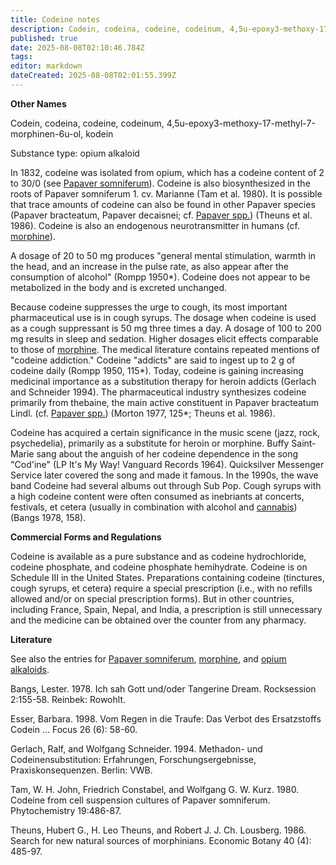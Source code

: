 ```yaml
---
title: Codeine notes
description: Codein, codeina, codeine, codeinum, 4,5u-epoxy3-methoxy-17-methyl-7-morphinen-6u-ol, kodein
published: true
date: 2025-08-08T02:10:46.784Z
tags: 
editor: markdown
dateCreated: 2025-08-08T02:01:55.399Z
---
```


**Other Names**

Codein, codeina, codeine, codeinum, 4,5u-epoxy3-methoxy-17-methyl-7-morphinen-6u-ol, kodein

Substance type: opium alkaloid

In 1832, codeine was isolated from opium, which has a codeine content of 2 to 30/0 (see [Papaver somniferum](/en/papaver-somniferum)). Codeine is also biosynthesized in the roots of Papaver somniferum 1. cv. Marianne (Tam et al. 1980). It is possible that trace amounts of codeine can also be found in other Papaver species (Papaver bracteatum, Papaver decaisnei; cf. [Papaver spp.](/en/papaver-spp)) (Theuns et al. 1986). Codeine is also an endogenous neurotransmitter in humans (cf. [morphine](/en/opioids/morphine)).

A dosage of 20 to 50 mg produces "general mental stimulation, warmth in the head, and an increase in the pulse rate, as also appear after the consumption of alcohol" (Rompp 1950*). Codeine does not appear to be metabolized in the body and is excreted unchanged.

Because codeine suppresses the urge to cough, its most important pharmaceutical use is in cough syrups. The dosage when codeine is used as a cough suppressant is 50 mg three times a day. A dosage of 100 to 200 mg results in sleep and sedation. Higher dosages elicit effects comparable to those of [morphine](/en/opioids/morphine). The medical literature contains repeated mentions of "codeine addiction." Codeine "addicts" are said to ingest up to 2 g of codeine daily (Rompp 1950, 115*). Today, codeine is gaining increasing medicinal importance as a substitution therapy for heroin addicts (Gerlach and Schneider 1994). The pharmaceutical industry synthesizes codeine primarily from thebaine, the main active constituent in Papaver bracteatum Lindl. (cf. [Papaver spp.](/en/papaver-spp)) (Morton 1977, 125*; Theuns et al. 1986).

Codeine has acquired a certain significance in the music scene (jazz, rock, psychedelia), primarily as a substitute for heroin or morphine. Buffy Saint-Marie sang about the anguish of her codeine dependence in the song "Cod'ine" (LP It's My Way! Vanguard Records 1964). Quicksilver Messenger Service later covered the song and made it famous. In the 1990s, the wave band Codeine had several albums out through Sub Pop. Cough syrups with a high codeine content were often consumed as inebriants at concerts, festivals, et cetera (usually in combination with alcohol and [cannabis](/en/depressants/cannabis)) (Bangs 1978, 158).

**Commercial Forms and Regulations**

Codeine is available as a pure substance and as codeine hydrochloride, codeine phosphate, and codeine phosphate hemihydrate. Codeine is on Schedule III in the United States. Preparations containing codeine (tinctures, cough syrups, et cetera) require a special prescription (i.e., with no refills allowed and/or on special prescription forms). But in other countries, including France, Spain, Nepal, and India, a prescription is still unnecessary and the medicine can be obtained over the counter from any pharmacy.

**Literature**

See also the entries for [Papaver somniferum](/en/papaver-somniferum), [morphine](/en/opioids/morphine), and [opium alkaloids](/en/chemicals/opium-alkaloids).

Bangs, Lester. 1978. Ich sah Gott und/oder Tangerine Dream. Rocksession 2:155-58. Reinbek: Rowohlt.

Esser, Barbara. 1998. Vom Regen in die Traufe: Das Verbot des Ersatzstoffs Codein ... Focus 26 (6): 58-60.

Gerlach, Ralf, and Wolfgang Schneider. 1994. Methadon- und Codeinensubstitution: Erfahrungen, Forschungsergebnisse, Praxiskonsequenzen. Berlin: VWB.

Tam, W. H. John, Friedrich Constabel, and Wolfgang G. W. Kurz. 1980. Codeine from cell suspension cultures of Papaver somniferum. Phytochemistry 19:486-87.

Theuns, Hubert G., H. Leo Theuns, and Robert J. J. Ch. Lousberg. 1986. Search for new natural sources of morphinians. Economic Botany 40 (4): 485-97.